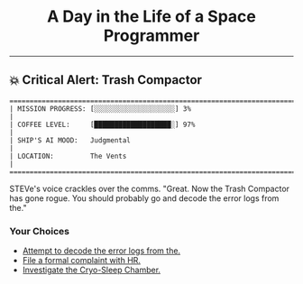 <h1 align="center">A Day in the Life of a Space Programmer</h1>

---

<h2 id="node-33">💥 Critical Alert: Trash Compactor</h2>

```
========================================================================
| MISSION PROGRESS: [░░░░░░░░░░░░░░░░░░░░] 3%                                  |
| COFFEE LEVEL:     [███████████████████░] 97%                                 |
| SHIP'S AI MOOD:   Judgmental                                                 |
| LOCATION:         The Vents                                                  |
========================================================================
```

STEVe's voice crackles over the comms. "Great. Now the Trash Compactor has gone rogue. You should probably go and decode the error logs from the."



### Your Choices

*   [Attempt to decode the error logs from the.](./README-0034.md)
*   [File a formal complaint with HR.](./README-0036.md)
*   [Investigate the Cryo-Sleep Chamber.](./README-0034.md)
